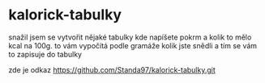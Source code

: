 # kalorick-tabulky

snažil jsem se vytvořit nějaké tabulky kde napíšete pokrm a kolik to mělo kcal na 100g. to vám vypočítá podle gramáže kolik jste snědli a tím se vám to zapisuje do tabulky 

zde je odkaz https://github.com/Standa97/kalorick-tabulky.git
